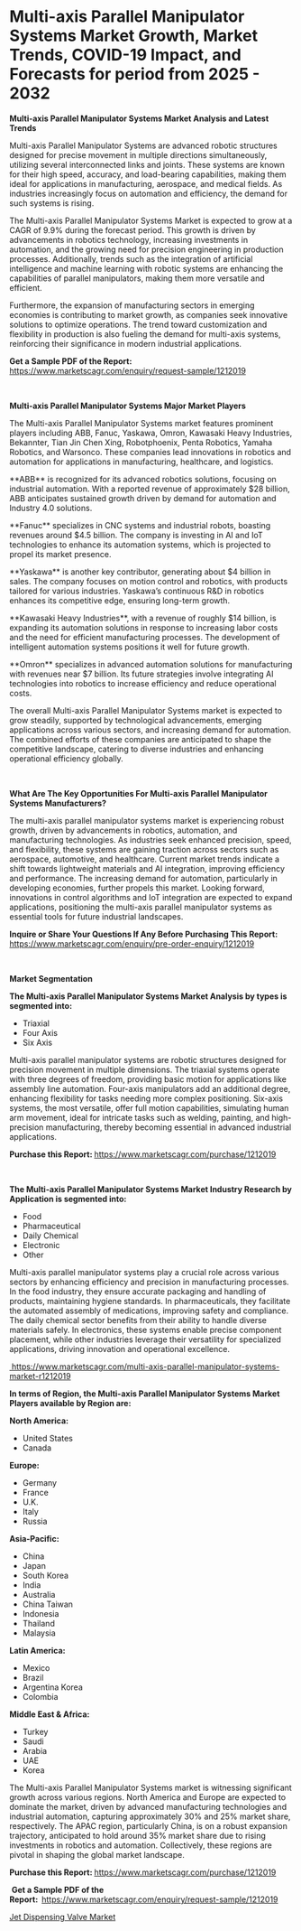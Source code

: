 <p><h1>Multi-axis Parallel Manipulator Systems Market Growth, Market Trends, COVID-19 Impact, and Forecasts for period from 2025 - 2032</h1></p><p><strong>Multi-axis Parallel Manipulator Systems Market Analysis and Latest Trends</strong></p>
<p><p>Multi-axis Parallel Manipulator Systems are advanced robotic structures designed for precise movement in multiple directions simultaneously, utilizing several interconnected links and joints. These systems are known for their high speed, accuracy, and load-bearing capabilities, making them ideal for applications in manufacturing, aerospace, and medical fields. As industries increasingly focus on automation and efficiency, the demand for such systems is rising.</p><p>The Multi-axis Parallel Manipulator Systems Market is expected to grow at a CAGR of 9.9% during the forecast period. This growth is driven by advancements in robotics technology, increasing investments in automation, and the growing need for precision engineering in production processes. Additionally, trends such as the integration of artificial intelligence and machine learning with robotic systems are enhancing the capabilities of parallel manipulators, making them more versatile and efficient.</p><p>Furthermore, the expansion of manufacturing sectors in emerging economies is contributing to market growth, as companies seek innovative solutions to optimize operations. The trend toward customization and flexibility in production is also fueling the demand for multi-axis systems, reinforcing their significance in modern industrial applications.</p></p>
<p><strong>Get a Sample PDF of the Report:&nbsp;</strong> <a href="https://www.marketscagr.com/enquiry/request-sample/1212019?utm_campaign=2526&utm_medium=2&utm_source=Github&utm_content=ia&utm_term=24032025&utm_id=multi-axis-parallel-manipulator-systems">https://www.marketscagr.com/enquiry/request-sample/1212019</a></p>
<p>&nbsp;</p>
<p><strong>Multi-axis Parallel Manipulator Systems Major Market Players</strong></p>
<p><p>The Multi-axis Parallel Manipulator Systems market features prominent players including ABB, Fanuc, Yaskawa, Omron, Kawasaki Heavy Industries, Bekannter, Tian Jin Chen Xing, Robotphoenix, Penta Robotics, Yamaha Robotics, and Warsonco. These companies lead innovations in robotics and automation for applications in manufacturing, healthcare, and logistics.</p><p>**ABB** is recognized for its advanced robotics solutions, focusing on industrial automation. With a reported revenue of approximately $28 billion, ABB anticipates sustained growth driven by demand for automation and Industry 4.0 solutions.</p><p>**Fanuc** specializes in CNC systems and industrial robots, boasting revenues around $4.5 billion. The company is investing in AI and IoT technologies to enhance its automation systems, which is projected to propel its market presence.</p><p>**Yaskawa** is another key contributor, generating about $4 billion in sales. The company focuses on motion control and robotics, with products tailored for various industries. Yaskawa’s continuous R&D in robotics enhances its competitive edge, ensuring long-term growth.</p><p>**Kawasaki Heavy Industries**, with a revenue of roughly $14 billion, is expanding its automation solutions in response to increasing labor costs and the need for efficient manufacturing processes. The development of intelligent automation systems positions it well for future growth.</p><p>**Omron** specializes in advanced automation solutions for manufacturing with revenues near $7 billion. Its future strategies involve integrating AI technologies into robotics to increase efficiency and reduce operational costs.</p><p>The overall Multi-axis Parallel Manipulator Systems market is expected to grow steadily, supported by technological advancements, emerging applications across various sectors, and increasing demand for automation. The combined efforts of these companies are anticipated to shape the competitive landscape, catering to diverse industries and enhancing operational efficiency globally.</p></p>
<p>&nbsp;</p>
<p><strong>What Are The Key Opportunities For Multi-axis Parallel Manipulator Systems Manufacturers?</strong></p>
<p><p>The multi-axis parallel manipulator systems market is experiencing robust growth, driven by advancements in robotics, automation, and manufacturing technologies. As industries seek enhanced precision, speed, and flexibility, these systems are gaining traction across sectors such as aerospace, automotive, and healthcare. Current market trends indicate a shift towards lightweight materials and AI integration, improving efficiency and performance. The increasing demand for automation, particularly in developing economies, further propels this market. Looking forward, innovations in control algorithms and IoT integration are expected to expand applications, positioning the multi-axis parallel manipulator systems as essential tools for future industrial landscapes.</p></p>
<p><strong>Inquire or Share Your Questions If Any Before Purchasing This Report:</strong> <a href="https://www.marketscagr.com/enquiry/pre-order-enquiry/1212019?utm_campaign=2526&utm_medium=2&utm_source=Github&utm_content=ia&utm_term=24032025&utm_id=multi-axis-parallel-manipulator-systems">https://www.marketscagr.com/enquiry/pre-order-enquiry/1212019</a></p>
<p>&nbsp;</p>
<p><strong>Market Segmentation</strong></p>
<p><strong>The Multi-axis Parallel Manipulator Systems Market Analysis by types is segmented into:</strong></p>
<p><ul><li>Triaxial</li><li>Four Axis</li><li>Six Axis</li></ul></p>
<p><p>Multi-axis parallel manipulator systems are robotic structures designed for precision movement in multiple dimensions. The triaxial systems operate with three degrees of freedom, providing basic motion for applications like assembly line automation. Four-axis manipulators add an additional degree, enhancing flexibility for tasks needing more complex positioning. Six-axis systems, the most versatile, offer full motion capabilities, simulating human arm movement, ideal for intricate tasks such as welding, painting, and high-precision manufacturing, thereby becoming essential in advanced industrial applications.</p></p>
<p><strong>Purchase this Report:&nbsp;</strong><a href="https://www.marketscagr.com/purchase/1212019?utm_campaign=2526&utm_medium=2&utm_source=Github&utm_content=ia&utm_term=24032025&utm_id=multi-axis-parallel-manipulator-systems">https://www.marketscagr.com/purchase/1212019</a></p>
<p>&nbsp;</p>
<p><strong>The Multi-axis Parallel Manipulator Systems Market Industry Research by Application is segmented into:</strong></p>
<p><ul><li>Food</li><li>Pharmaceutical</li><li>Daily Chemical</li><li>Electronic</li><li>Other</li></ul></p>
<p><p>Multi-axis parallel manipulator systems play a crucial role across various sectors by enhancing efficiency and precision in manufacturing processes. In the food industry, they ensure accurate packaging and handling of products, maintaining hygiene standards. In pharmaceuticals, they facilitate the automated assembly of medications, improving safety and compliance. The daily chemical sector benefits from their ability to handle diverse materials safely. In electronics, these systems enable precise component placement, while other industries leverage their versatility for specialized applications, driving innovation and operational excellence.</p></p>
<p><a href="https://www.marketscagr.com/multi-axis-parallel-manipulator-systems-market-r1212019?utm_campaign=2526&utm_medium=2&utm_source=Github&utm_content=ia&utm_term=24032025&utm_id=multi-axis-parallel-manipulator-systems">&nbsp;https://www.marketscagr.com/multi-axis-parallel-manipulator-systems-market-r1212019</a></p>
<p><strong>In terms of Region, the Multi-axis Parallel Manipulator Systems Market Players available by Region are:</strong></p>
<p>
    <p> <strong> North America: </strong>
        <ul>
            <li>United States</li>
            <li>Canada</li>
        </ul>
        </p> 
    <p> <strong> Europe: </strong>
        <ul>
            <li>Germany</li>
            <li>France</li>
            <li>U.K.</li>
            <li>Italy</li>
            <li>Russia</li>
        </ul>
        </p> 
    <p> <strong> Asia-Pacific: </strong>
        <ul>
            <li>China</li>
            <li>Japan</li>
            <li>South Korea</li>
            <li>India</li>
            <li>Australia</li>
            <li>China Taiwan</li>
            <li>Indonesia</li>
            <li>Thailand</li>
            <li>Malaysia</li>
        </ul>
        </p> 
    <p> <strong> Latin America: </strong>
        <ul>
            <li>Mexico</li>
            <li>Brazil</li>
            <li>Argentina Korea</li>
            <li>Colombia</li>
        </ul>
        </p> 
    <p> <strong> Middle East & Africa: </strong>
        <ul>
            <li>Turkey</li>
            <li>Saudi</li>
            <li>Arabia</li>
            <li>UAE</li>
            <li>Korea</li>
        </ul>
    </p>
    </p>
<p><p>The Multi-axis Parallel Manipulator Systems market is witnessing significant growth across various regions. North America and Europe are expected to dominate the market, driven by advanced manufacturing technologies and industrial automation, capturing approximately 30% and 25% market share, respectively. The APAC region, particularly China, is on a robust expansion trajectory, anticipated to hold around 35% market share due to rising investments in robotics and automation. Collectively, these regions are pivotal in shaping the global market landscape.</p></p>
<p><strong>Purchase this Report: </strong><a href="https://www.marketscagr.com/purchase/1212019?utm_campaign=2526&utm_medium=2&utm_source=Github&utm_content=ia&utm_term=24032025&utm_id=multi-axis-parallel-manipulator-systems">https://www.marketscagr.com/purchase/1212019</a></p>
<p>&nbsp;<strong>Get a Sample PDF of the Report:&nbsp;&nbsp;</strong><a href="https://www.marketscagr.com/enquiry/request-sample/1212019?utm_campaign=2526&utm_medium=2&utm_source=Github&utm_content=ia&utm_term=24032025&utm_id=multi-axis-parallel-manipulator-systems">https://www.marketscagr.com/enquiry/request-sample/1212019</a></p>
<p><strong></strong></p>
<p><p><a href="https://github.com/AshikRahman991/Market-Research-Report-List-2/blob/main/jet-dispensing-valve-market.md?utm_campaign=2526&utm_medium=2&utm_source=Github&utm_content=ia&utm_term=24032025&utm_id=multi-axis-parallel-manipulator-systems">Jet Dispensing Valve Market</a></p></p>